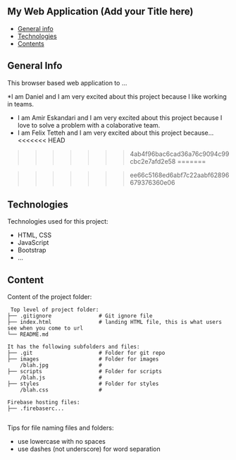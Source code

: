## My Web Application (Add your Title here)

* [General info](#general-info)
* [Technologies](#technologies)
* [Contents](#content)

## General Info
This browser based web application to ...

*I am Daniel and I am very excited about this project because I like working in teams.
* I am Amir Eskandari and I am very excited about this project because I love to solve a problem with a colaborative team.
* I am Felix Tetteh and I am very excited about this project because...
<<<<<<< HEAD
 
>>>>>>> 4ab4f96bac6cad36a76c9094c99cbc2e7afd2e58
=======

>>>>>>> ee66c5168ed6abf7c22aabf62896679376360e06
## Technologies

Technologies used for this project:

* HTML, CSS
* JavaScript
* Bootstrap
* ...

## Content

Content of the project folder:

```
 Top level of project folder: 
├── .gitignore               # Git ignore file
├── index.html               # landing HTML file, this is what users see when you come to url
└── README.md

It has the following subfolders and files:
├── .git                     # Folder for git repo
├── images                   # Folder for images
    /blah.jpg                # 
├── scripts                  # Folder for scripts
    /blah.js                 # 
├── styles                   # Folder for styles
    /blah.css                # 

Firebase hosting files: 
├── .firebaserc...


```

Tips for file naming files and folders:

* use lowercase with no spaces
* use dashes (not underscore) for word separation
